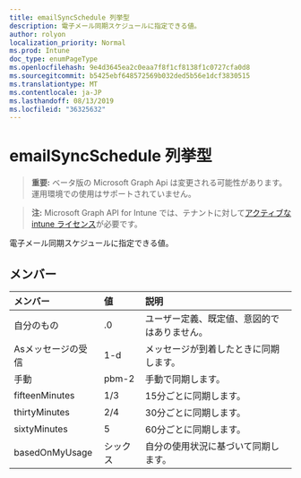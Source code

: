 ```yaml
---
title: emailSyncSchedule 列挙型
description: 電子メール同期スケジュールに指定できる値。
author: rolyon
localization_priority: Normal
ms.prod: Intune
doc_type: enumPageType
ms.openlocfilehash: 9e4d3645ea2c0eaa7f8f1cf8138f1c0727cfa0d8
ms.sourcegitcommit: b5425ebf648572569b032ded5b56e1dcf3830515
ms.translationtype: MT
ms.contentlocale: ja-JP
ms.lasthandoff: 08/13/2019
ms.locfileid: "36325632"
---
```

# <a name="emailsyncschedule-enum-type"></a>emailSyncSchedule 列挙型

> **重要:** ベータ版の Microsoft Graph Api は変更される可能性があります。運用環境での使用はサポートされていません。

> **注:** Microsoft Graph API for Intune では、テナントに対して[アクティブな intune ライセンス](https://go.microsoft.com/fwlink/?linkid=839381)が必要です。

電子メール同期スケジュールに指定できる値。

## <a name="members"></a>メンバー
|メンバー|値|説明|
|:---|:---|:---|
|自分のもの|.0|ユーザー定義、既定値、意図的ではありません。|
|Asメッセージの受信|1-d|メッセージが到着したときに同期します。|
|手動|pbm-2|手動で同期します。|
|fifteenMinutes|1/3|15分ごとに同期します。|
|thirtyMinutes|2/4|30分ごとに同期します。|
|sixtyMinutes|5|60分ごとに同期します。|
|basedOnMyUsage|シックス|自分の使用状況に基づいて同期します。|



